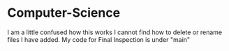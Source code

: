# Computer-Science
I am a little confused how this works I cannot find how to delete or rename files I have added. My code for Final Inspection is under "main"

